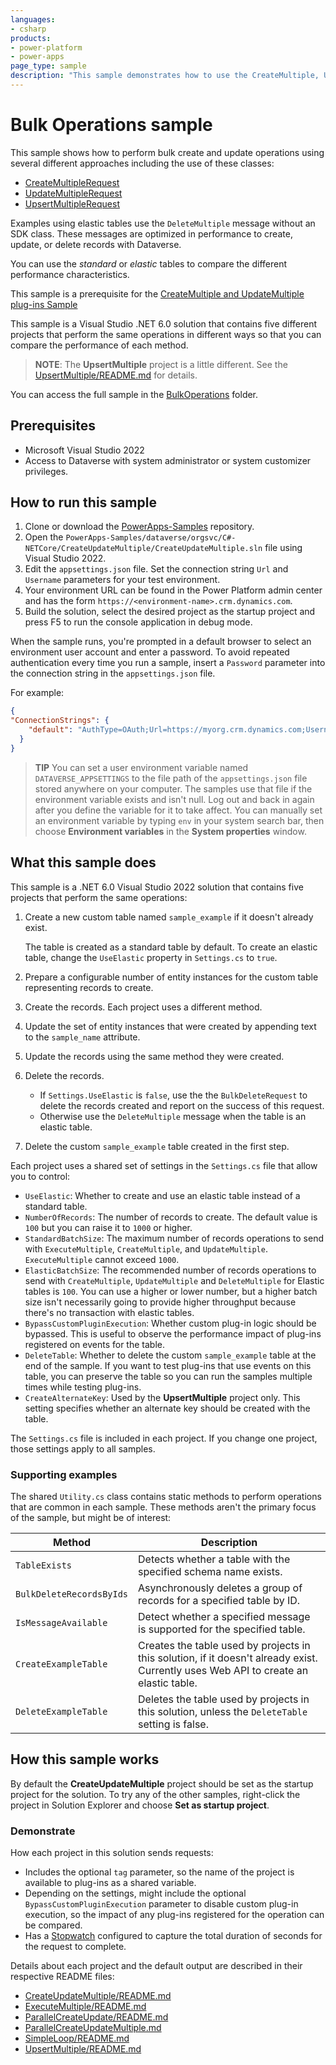 ```yaml
---
languages:
- csharp
products:
- power-platform
- power-apps
page_type: sample
description: "This sample demonstrates how to use the CreateMultiple, UpdateMultiple, UpsertMultiple, and DeleteMultiple messages for standard and elastic tables using the Dataverse SDK for .NET."
---
```


# Bulk Operations sample

This sample shows how to perform bulk create and update operations using several different approaches including the use of these classes:

- [CreateMultipleRequest](https://learn.microsoft.com/dotnet/api/microsoft.xrm.sdk.messages.createmultiplerequest)
- [UpdateMultipleRequest](https://learn.microsoft.com/dotnet/api/microsoft.xrm.sdk.messages.updatemultiplerequest)
- [UpsertMultipleRequest](https://learn.microsoft.com/dotnet/api/microsoft.xrm.sdk.messages.upsertmultiplerequest)

Examples using elastic tables use the `DeleteMultiple` message without an SDK class. These messages are optimized in performance to create, update, or delete records with Dataverse.

You can use the *standard* or *elastic* tables to compare the different performance characteristics.

This sample is a prerequisite for the [CreateMultiple and UpdateMultiple plug-ins Sample](https://github.com/microsoft/PowerApps-Samples/tree/master/dataverse/orgsvc/C%23/xMultiplePluginSamples)

This sample is a Visual Studio .NET 6.0 solution that contains five different projects that perform the same operations in different ways so that you can compare the performance of each method.

> **NOTE**:
> The **UpsertMultiple** project is a little different. See the [UpsertMultiple/README.md](UpsertMultiple/README.md) for details.

You can access the full sample in the [BulkOperations](https://github.com/microsoft/PowerApps-Samples/tree/master/dataverse/orgsvc/C%23-NETCore/BulkOperations) folder.

## Prerequisites

- Microsoft Visual Studio 2022
- Access to Dataverse with system administrator or system customizer privileges.

## How to run this sample

1. Clone or download the [PowerApps-Samples](https://github.com/microsoft/PowerApps-Samples) repository.
1. Open the `PowerApps-Samples/dataverse/orgsvc/C#-NETCore/CreateUpdateMultiple/CreateUpdateMultiple.sln` file using Visual Studio 2022.
1. Edit the `appsettings.json` file. Set the connection string `Url` and `Username` parameters for your test environment.
1. Your environment URL can be found in the Power Platform admin center and has the form `https://<environment-name>.crm.dynamics.com`.
1. Build the solution, select the desired project as the startup project and press F5 to run the console application in debug mode.

When the sample runs, you're prompted in a default browser to select an environment user account and enter a password. To avoid repeated authentication every time you run a sample, insert a `Password` parameter into the connection string in the `appsettings.json` file.

For example:

```json
{
"ConnectionStrings": {
    "default": "AuthType=OAuth;Url=https://myorg.crm.dynamics.com;Username=someone@myorg.onmicrosoft.com;Password=mypassword;RedirectUri=http://localhost;AppId=51f81489-12ee-4a9e-aaae-a2591f45987d;LoginPrompt=Auto"
  }
}
```

> **TIP**
> You can set a user environment variable named `DATAVERSE_APPSETTINGS` to the file path of the `appsettings.json` file stored anywhere on your computer. The samples use that file if the environment variable exists and isn't null. Log out and back in again after you define the variable for it to take affect. You can manually set an environment variable by typing `env` in your system search bar, then choose **Environment variables** in the **System properties** window.

## What this sample does

This sample is a .NET 6.0 Visual Studio 2022 solution that contains five projects that perform the same operations:

1. Create a new custom table named `sample_example` if it doesn't already exist.

   The table is created as a standard table by default. To create an elastic table, change the `UseElastic` property in `Settings.cs` to `true`.

1. Prepare a configurable number of entity instances for the custom table representing records to create.
1. Create the records. Each project uses a different method.
1. Update the set of entity instances that were created by appending text to the `sample_name` attribute.
1. Update the records using the same method they were created.
1. Delete the records.

   - If `Settings.UseElastic` is `false`, use the the `BulkDeleteRequest` to delete the records created and report on the success of this request.
   - Otherwise use the `DeleteMultiple` message when the table is an elastic table.

1. Delete the custom `sample_example` table created in the first step.

Each project uses a shared set of settings in the `Settings.cs` file that allow you to control:

- `UseElastic`: Whether to create and use an elastic table instead of a standard table.
- `NumberOfRecords`: The number of records to create. The default value is `100` but you can raise it to `1000` or higher.
- `StandardBatchSize`: The maximum number of records operations to send with `ExecuteMultiple`, `CreateMultiple`, and `UpdateMultiple`. `ExecuteMultiple` cannot exceed `1000`.
- `ElasticBatchSize`: The recommended number of records operations to send with `CreateMultiple`, `UpdateMultiple` and `DeleteMultiple` for Elastic tables is `100`. You can use a higher or lower number, but a higher batch size isn't necessarily going to provide higher throughput because there's no transaction with elastic tables.
- `BypassCustomPluginExecution`: Whether custom plug-in logic should be bypassed. This is useful to observe the performance impact of plug-ins registered on events for the table.
- `DeleteTable`: Whether to delete the custom `sample_example` table at the end of the sample. If you want to test plug-ins that use events on this table, you can preserve the table so you can run the samples multiple times while testing plug-ins.
- `CreateAlternateKey`: Used by the **UpsertMultiple** project only. This setting specifies whether an alternate key should be created with the table.

The `Settings.cs` file is included in each project. If you change one project, those settings apply to all samples.

### Supporting examples

The shared `Utility.cs` class contains static methods to perform operations that are common in each sample. These methods aren't the primary focus of the sample, but might be of interest:

| Method | Description |
|--------|-------------|
| `TableExists` | Detects whether a table with the specified schema name exists. |
| `BulkDeleteRecordsByIds` | Asynchronously deletes a group of records for a specified table by ID. |
| `IsMessageAvailable` | Detect whether a specified message is supported for the specified table. |
| `CreateExampleTable` | Creates the table used by projects in this solution, if it doesn't already exist. Currently uses Web API to create an elastic table. |
| `DeleteExampleTable` | Deletes the table used by projects in this solution, unless the `DeleteTable` setting is false. |

## How this sample works

By default the **CreateUpdateMultiple** project should be set as the startup project for the solution. To try any of the other samples, right-click the project in Solution Explorer and choose **Set as startup project**.

### Demonstrate

How each project in this solution sends requests:

- Includes the optional `tag` parameter, so the name of the project is available to plug-ins as a shared variable.
- Depending on the settings, might include the optional `BypassCustomPluginExecution` parameter to disable custom plug-in execution, so the impact of any plug-ins registered for the operation can be compared.
- Has a [Stopwatch](https://learn.microsoft.com/dotnet/api/system.diagnostics.stopwatch?view=net-6.0) configured to capture the total duration of seconds for the request to complete.

Details about each project and the default output are described in their respective README files:

- [CreateUpdateMultiple/README.md](CreateUpdateMultiple/README.md)
- [ExecuteMultiple/README.md](ExecuteMultiple/README.md)
- [ParallelCreateUpdate/README.md](ParallelCreateUpdate/README.md)
- [ParallelCreateUpdateMultiple.md](ParallelCreateUpdateMultiple/README.md)
- [SimpleLoop/README.md](SimpleLoop/README.md)
- [UpsertMultiple/README.md](UpsertMultiple/README.md)
